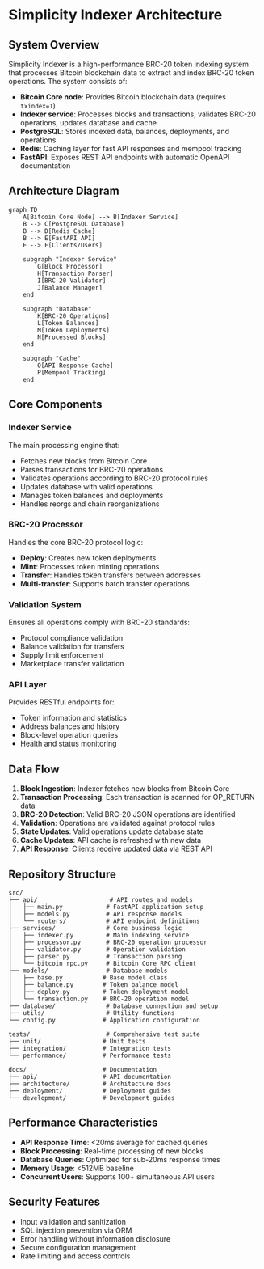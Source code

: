 # Simplicity Indexer Architecture

## System Overview

Simplicity Indexer is a high-performance BRC-20 token indexing system that processes Bitcoin blockchain data to extract and index BRC-20 token operations. The system consists of:

- **Bitcoin Core node**: Provides Bitcoin blockchain data (requires `txindex=1`)
- **Indexer service**: Processes blocks and transactions, validates BRC-20 operations, updates database and cache
- **PostgreSQL**: Stores indexed data, balances, deployments, and operations
- **Redis**: Caching layer for fast API responses and mempool tracking
- **FastAPI**: Exposes REST API endpoints with automatic OpenAPI documentation

## Architecture Diagram

```mermaid
graph TD
    A[Bitcoin Core Node] --> B[Indexer Service]
    B --> C[PostgreSQL Database]
    B --> D[Redis Cache]
    B --> E[FastAPI API]
    E --> F[Clients/Users]
    
    subgraph "Indexer Service"
        G[Block Processor]
        H[Transaction Parser]
        I[BRC-20 Validator]
        J[Balance Manager]
    end
    
    subgraph "Database"
        K[BRC-20 Operations]
        L[Token Balances]
        M[Token Deployments]
        N[Processed Blocks]
    end
    
    subgraph "Cache"
        O[API Response Cache]
        P[Mempool Tracking]
    end
```

## Core Components

### Indexer Service
The main processing engine that:
- Fetches new blocks from Bitcoin Core
- Parses transactions for BRC-20 operations
- Validates operations according to BRC-20 protocol rules
- Updates database with valid operations
- Manages token balances and deployments
- Handles reorgs and chain reorganizations

### BRC-20 Processor
Handles the core BRC-20 protocol logic:
- **Deploy**: Creates new token deployments
- **Mint**: Processes token minting operations
- **Transfer**: Handles token transfers between addresses
- **Multi-transfer**: Supports batch transfer operations

### Validation System
Ensures all operations comply with BRC-20 standards:
- Protocol compliance validation
- Balance validation for transfers
- Supply limit enforcement
- Marketplace transfer validation

### API Layer
Provides RESTful endpoints for:
- Token information and statistics
- Address balances and history
- Block-level operation queries
- Health and status monitoring

## Data Flow

1. **Block Ingestion**: Indexer fetches new blocks from Bitcoin Core
2. **Transaction Processing**: Each transaction is scanned for OP_RETURN data
3. **BRC-20 Detection**: Valid BRC-20 JSON operations are identified
4. **Validation**: Operations are validated against protocol rules
5. **State Updates**: Valid operations update database state
6. **Cache Updates**: API cache is refreshed with new data
7. **API Response**: Clients receive updated data via REST API

## Repository Structure

```
src/
├── api/                    # API routes and models
│   ├── main.py            # FastAPI application setup
│   ├── models.py          # API response models
│   └── routers/           # API endpoint definitions
├── services/              # Core business logic
│   ├── indexer.py         # Main indexing service
│   ├── processor.py       # BRC-20 operation processor
│   ├── validator.py       # Operation validation
│   ├── parser.py          # Transaction parsing
│   └── bitcoin_rpc.py     # Bitcoin Core RPC client
├── models/                # Database models
│   ├── base.py           # Base model class
│   ├── balance.py        # Token balance model
│   ├── deploy.py         # Token deployment model
│   └── transaction.py    # BRC-20 operation model
├── database/              # Database connection and setup
├── utils/                 # Utility functions
└── config.py             # Application configuration

tests/                     # Comprehensive test suite
├── unit/                 # Unit tests
├── integration/          # Integration tests
└── performance/          # Performance tests

docs/                     # Documentation
├── api/                  # API documentation
├── architecture/         # Architecture docs
├── deployment/           # Deployment guides
└── development/          # Development guides
```

## Performance Characteristics

- **API Response Time**: <20ms average for cached queries
- **Block Processing**: Real-time processing of new blocks
- **Database Queries**: Optimized for sub-20ms response times
- **Memory Usage**: <512MB baseline
- **Concurrent Users**: Supports 100+ simultaneous API users

## Security Features

- Input validation and sanitization
- SQL injection prevention via ORM
- Error handling without information disclosure
- Secure configuration management
- Rate limiting and access controls 